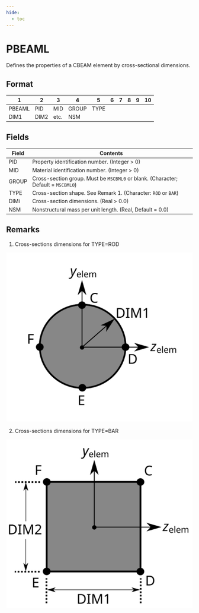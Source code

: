 ```yaml
---
hide:
  - toc
---
```

# PBEAML
Defines the properties of a CBEAM element by cross-sectional dimensions.

## Format
| 1        | 2        | 3        | 4        | 5        | 6        | 7        | 8        | 9        | 10       | 
| -------- | -------- | -------- | -------- | -------- | -------- | -------- | -------- | -------- | -------- | 
| PBEAML   | PID      | MID      | GROUP    | TYPE     |          |          |          |          |          | 
| DIM1     | DIM2     | etc.     | NSM      |          |          |          |          |          |          | 


## Fields
| Field      | Contents |
| ---------- | -------- |
| PID   | Property identification number. (Integer > 0)
| MID   | Material identification number. (Integer > 0)
| GROUP | Cross-section group. Must be `MSCBML0` or blank. (Character; Default = `MSCBML0`)
| TYPE  | Cross-section shape. See Remark 1. (Character: `ROD` or `BAR`)
| DIMi  | Cross-section dimensions. (Real > 0.0)
| NSM   | Nonstructural mass per unit length. (Real, Default = 0.0)

## Remarks
1. Cross-sections dimensions for TYPE=ROD

![ROD](https://raw.githubusercontent.com/vtpasquale/web_assets/assets/img/rod.svg)


2. Cross-sections dimensions for TYPE=BAR

![BAR](https://raw.githubusercontent.com/vtpasquale/web_assets/assets/img/bar.svg)
